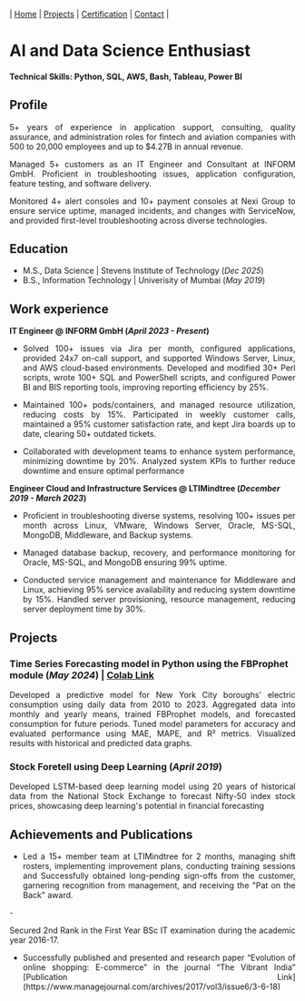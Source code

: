| [Home](https://ambrishpathak.github.io/)        | [Projects](https://ambrishpathak.github.io/)          | [Certification](https://ambrishpathak.github.io/) | [Contact](https://ambrishpathak.github.io/) |



# AI and Data Science Enthusiast

#### Technical Skills: Python, SQL, AWS, Bash, Tableau, Power BI

## Profile
<p align="justify">5+ years of experience in application support, consulting, quality assurance, and administration roles for fintech and aviation companies with 500 to 20,000 employees and up to $4.27B in annual revenue.</p>
<p align="justify">Managed 5+ customers as an IT Engineer and Consultant at INFORM GmbH. Proficient in troubleshooting issues, application configuration, feature testing, and software delivery.</p>
<p align="justify">Monitored 4+ alert consoles and 10+ payment consoles at Nexi Group to ensure service uptime, managed incidents, and changes with ServiceNow, and provided first-level troubleshooting across diverse technologies.</p>

## Education
- M.S., Data Science | Stevens Institute of Technology (_Dec 2025_)
- B.S., Information Technology | Univerisity of Mumbai (_May 2019_)

## Work experience
**IT Engineer @ INFORM GmbH (_April 2023 - Present_)**
- <p align="justify">Solved 100+ issues via Jira per month, configured applications, provided 24x7 on-call support, and supported Windows Server, Linux, and AWS cloud-based environments. Developed and modified 30+ Perl scripts, wrote 100+ SQL and PowerShell scripts, and configured Power BI and BIS reporting tools, improving reporting efficiency by 25%.</p>
- <p align="justify">Maintained 100+ pods/containers, and managed resource utilization, reducing costs by 15%. Participated in weekly customer calls, maintained a 95% customer satisfaction rate, and kept Jira boards up to date, clearing 50+ outdated tickets.</p>
- <p align="justify">Collaborated with development teams to enhance system performance, minimizing downtime by 20%. Analyzed system KPIs to further reduce downtime and ensure optimal performance</p>

**Engineer Cloud and Infrastructure Services @ LTIMindtree (_December 2019 - March 2023_)**
- <p align="justify">Proficient in troubleshooting diverse systems, resolving 100+ issues per month across Linux, VMware, Windows Server, Oracle, MS-SQL, MongoDB, Middleware, and Backup systems.</p>
- <p align="justify">Managed database backup, recovery, and performance monitoring for Oracle, MS-SQL, and MongoDB ensuring 99% uptime.</p>
- <p align="justify">Conducted service management and maintenance for Middleware and Linux, achieving 95% service availability and reducing system downtime by 15%. Handled server provisioning, resource management, reducing server deployment time by 30%.</p>

## Projects 
### Time Series Forecasting model in Python using the FBProphet module (_May 2024_) | [Colab Link](https://colab.research.google.com/drive/1l7wYgtDoStbtl2oIFVjJEizdraaZgAjc?usp=sharing#scrollTo=qmkjgc6weFY8)
<p align="justify">Developed a predictive model for New York City boroughs' electric consumption using daily data from 2010 to 2023. Aggregated data into monthly and yearly means, trained FBProphet models, and forecasted consumption for future periods. Tuned model parameters for accuracy and evaluated performance using MAE, MAPE, and R² metrics. Visualized results with historical and predicted data graphs.</p>

### Stock Foretell using Deep Learning (_April 2019_)
<p align="justify">Developed LSTM-based deep learning model using 20 years of historical data from the National Stock Exchange to forecast Nifty-50 index stock prices, showcasing deep learning's potential in financial forecasting</p>

## Achievements and Publications 
- <p align="justify">Led a 15+ member team at LTIMindtree for 2 months, managing shift rosters, implementing improvement plans, conducting training sessions and Successfully obtained long-pending sign-offs from the customer, garnering recognition from management, and receiving the "Pat on the Back" award.</p>
-<p align="justify"> Secured 2nd Rank in the First Year BSc IT examination during the academic year 2016-17.</p>
- <p align="justify">Successfully published and presented and research paper “Evolution of online shopping: E-commerce” in the journal “The Vibrant India” [Publication Link](https://www.managejournal.com/archives/2017/vol3/issue6/3-6-18)</p>
  
